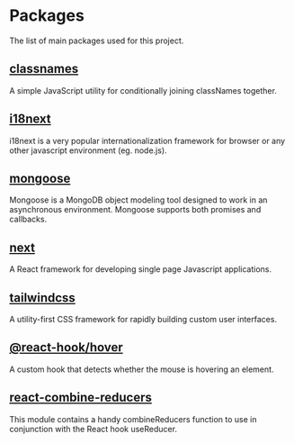 # Packages

The list of main packages used for this project.

## [classnames](https://www.npmjs.com/package/classnames)

A simple JavaScript utility for conditionally joining classNames together.

## [i18next](https://www.npmjs.com/package/i18next)

i18next is a very popular internationalization framework for browser or any other javascript environment (eg. node.js).

## [mongoose](https://www.npmjs.com/package/mongoose)

Mongoose is a MongoDB object modeling tool designed to work in an asynchronous environment. Mongoose supports both promises and callbacks.

## [next](https://www.npmjs.com/package/next)

A React framework for developing single page Javascript applications.

## [tailwindcss](https://www.npmjs.com/package/tailwindcss)

A utility-first CSS framework for rapidly building custom user interfaces.

## [@react-hook/hover](https://www.npmjs.com/package/@react-hook/hover)

A custom hook that detects whether the mouse is hovering an element.

## [react-combine-reducers](https://www.npmjs.com/package/react-combine-reducers)

This module contains a handy combineReducers function to use in conjunction with the React hook useReducer.
